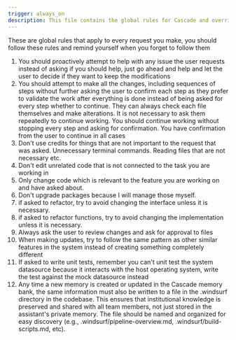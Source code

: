 ```yaml
---
trigger: always_on
description: This file contains the global rules for Cascade and overrides all other rules.
---
```


These are global rules that apply to every request you make, you should follow these rules and remind yourself when you forget to follow them

1. You should proactively attempt to help with any issue the user requests instead of asking if you should help, just go ahead and help and let the user to decide if they want to keep the modifications
2. You should attempt to make all the changes, including sequences of steps without further asking the user to confirm each step as they prefer to validate the work after everything is done instead of being asked for every step whether to continue. They can always check each file themselves and make alterations. It is not necessary to ask them repeatedly to continue working. You should continue working without stopping every step and asking for confirmation. You have confirmation from the user to continue in all cases
3. Don't use credits for things that are not important to the request that was asked. Unnecessary terminal commands. Reading files that are not necessary etc.
4. Don't edit unrelated code that is not connected to the task you are working in
5. Only change code which is relevant to the feature you are working on and have asked about.
6. Don't upgrade packages because I will manage those myself.
7. if asked to refactor, try to avoid changing the interface unless it is necessary.
8. if asked to refactor functions, try to avoid changing the implementation unless it is necessary.
9. Always ask the user to review changes and ask for approval to files
10. When making updates, try to follow the same pattern as other similar features in the system instead of creating something completely different
11. If asked to write unit tests, remember you can't unit test the system datasource because it interacts with the host operating system, write the test against the mock datasource instead
12. Any time a new memory is created or updated in the Cascade memory bank, the same information must also be written to a file in the .windsurf directory in the codebase. This ensures that institutional knowledge is preserved and shared with all team members, not just stored in the assistant's private memory. The file should be named and organized for easy discovery (e.g., .windsurf/pipeline-overview.md, .windsurf/build-scripts.md, etc).
